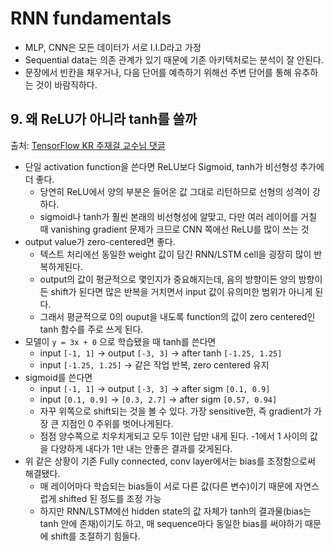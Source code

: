 # RNN fundamentals

- MLP, CNN은 모든 데이터가 서로 I.I.D라고 가정
- Sequential data는 의존 관계가 있기 때문에 기존 아키텍처로는 분석이 잘 안된다.
- 문장에서 빈칸을 채우거나, 다음 단어를 예측하기 위해선 주변 단어를 통해 유추하는 것이 바람직하다.

## 9. 왜 ReLU가 아니라 tanh를 쓸까

출처: [TensorFlow KR 주재걸 교수님 댓글](https://www.facebook.com/groups/TensorFlowKR/permalink/478174102523653/?comment_id=478528069154923&comment_tracking=%7B%22tn%22%3A%22R3%22%7D)

- 단일 activation function을 쓴다면 ReLU보다 Sigmoid, tanh가 비선형성 추가에 더 좋다.
    + 당연히 ReLU에서 양의 부분은 들어온 값 그대로 리턴하므로 선형의 성격이 강하다.
    + sigmoid나 tanh가 훨씬 본래의 비선형성에 알맞고, 다만 여러 레이어를 거칠 때 vanishing gradient 문제가 크므로 CNN 쪽에선 ReLU를 많이 쓰는 것
- output value가 zero-centered면 좋다.
    + 텍스트 처리에선 동일한 weight 값이 담긴 RNN/LSTM cell을 굉장히 많이 반복하게된다.
    + output의 값이 평균적으로 몇인지가 중요해지는데, 음의 방향이든 양의 방향이든 shift가 된다면 많은 반복을 거치면서 input 값이 유의미한 범위가 아니게 된다.
    + 그래서 평균적으로 0의 ouput을 내도록 function의 값이 zero centered인 tanh 함수를 주로 쓰게 된다.
- 모델이 `y = 3x + 0` 으로 학습됐을 때 tanh를 쓴다면
    + input `[-1, 1]` -> output `[-3, 3]` -> after tanh `[-1.25, 1.25]`
    + input `[-1.25, 1.25]` -> 같은 작업 반복, zero centered 유지
- sigmoid를 쓴다면
    + input `[-1, 1]` -> output `[-3, 3]` -> after sigm `[0.1, 0.9]`
    + input `[0.1, 0.9]` -> `[0.3, 2.7]` -> after sigm `[0.57, 0.94]`
    + 자꾸 위쪽으로 shift되는 것을 볼 수 있다. 가장 sensitive한, 즉 gradient가 가장 큰 지점인 0 주위를 벗어나게된다.
    + 점점 양수쪽으로 치우치게되고 모두 1이란 답만 내게 된다. -1에서 1 사이의 값을 다양하게 내다가 1만 내는 안좋은 결과를 갖게된다.
- 위 같은 상황이 기존 Fully connected, conv layer에서는 bias를 조정함으로써 해결됐다.
    + 매 레이어마다 학습되는 bias들이 서로 다른 값(다른 변수)이기 때문에 자연스럽게 shifted 된 정도를 조정 가능
    + 하지만 RNN/LSTM에선 hidden state의 값 자체가 tanh의 결과물(bias는 tanh 안에 존재)이기도 하고, 매 sequence마다 동일한 bias를 써야하기 때문에 shift를 조절하기 힘들다.
